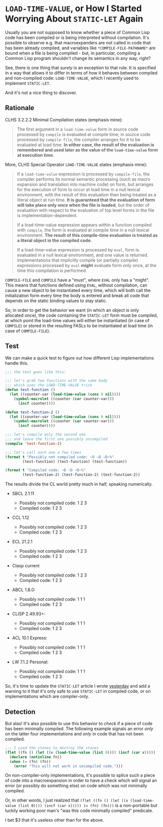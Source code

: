 # `LOAD-TIME-VALUE`, or How I Started Worrying About `STATIC-LET` Again

Usually you are not supposed to know whether a piece of Common Lisp code has been compiled or is being interpreted without compilation. It's possible to observe e.g. that macroexpanders are not called in code that has been already compiled, and variables like `*COMPILE-FILE-PATHNAME*` are bound when a file is being compiled - but, in particular, compiling a Common Lisp program shouldn't change its semantics in any way, right?

See, there is one thing that *surely* is an exception to that rule. It is specified in a way that allows it to differ in terms of how it behaves between compiled and non-compiled code: `LOAD-TIME-VALUE`, which I recently used to implement `STATIC-LET`.

And it's not a nice thing to discover.

## Rationale

CLHS 3.2.2.2 Minimal Compilation states (emphasis mine):

> The first argument in a `load-time-value` form in source code processed by `compile` is evaluated at compile time; in source code processed by `compile-file`, the compiler arranges for it to be evaluated at load time. **In either case, the result of the evaluation is remembered and used later as the value of the `load-time-value` form at execution time**.

More, CLHS Special Operator `LOAD-TIME-VALUE` states (emphasis mine):

>  If a `load-time-value` expression is processed by `compile-file`, the compiler performs its normal semantic processing (such as macro expansion and translation into machine code) on form, but arranges for the execution of form to occur at load time in a null lexical environment, with the result of this evaluation then being treated as a literal object at run time. **It is guaranteed that the evaluation of form will take place only once when the file is loaded**, but the order of evaluation with respect to the evaluation of top level forms in the file is implementation-dependent.
>
> If a load-time-value expression appears within a function compiled with `compile`, the form is evaluated at compile time in a null lexical environment. **The result of this compile-time evaluation is treated as a literal object in the compiled code.** 
>
> If a load-time-value expression is processed by `eval`, form is evaluated in a null lexical environment, and one value is returned. Implementations that implicitly compile (or partially compile) expressions processed by `eval` **might** evaluate form only once, at the time this compilation is performed.

`COMPILE-FILE` and `COMPILE` have a "must", where `EVAL` only has a "might". This means that functions defined using `EVAL`, without compilation, can cause a new object to be instantiated every time, which will both call the initialization form every time the body is entered and break all code that depends on the static binding values to stay static.

So, in order to get the behavior we want (in which an object is only allocated once), the code containing the `STATIC-LET` form must be compiled, at which point the load-time values will either be instantiated (in case of `COMPILE`) or stored in the resulting FASLs to be instantiated at load time (in case of `COMPILE-FILE`).

## Test

We can make a quick test to figure out how different Lisp implementations handle this.

```lisp
;;; the test goes like this:

;;; let's grab two functions with the same body
;;; which uses the LOAD-TIME-VALUE trick
(defun test-function ()
  (let ((counter-var (load-time-value (cons 0 nil))))
    (symbol-macrolet ((counter (car counter-var)))
      (incf counter))))

(defun test-function-2 ()
  (let ((counter-var (load-time-value (cons 0 nil))))
    (symbol-macrolet ((counter (car counter-var)))
      (incf counter))))

;;; let's compile only the second one
;;; and leave the first one possibly uncompiled
(compile 'test-function-2)

;;; let's call each one a few times
(format t "Possibly not compiled code: ~D ~D ~D~%"
        (test-function) (test-function) (test-function))

(format t "Compiled code: ~D ~D ~D~%"
        (test-function-2) (test-function-2) (test-function-2))
```

The results divide the CL world pretty much in half, speaking numerically.

* SBCL 2.1.11
  * Possibly not compiled code: 1 2 3
  * Compiled code: 1 2 3
* CCL 1.12
  * Possibly not compiled code: 1 2 3
  * Compiled code: 1 2 3
* ECL 21.2.1
  * Possibly not compiled code: 1 2 3
  * Compiled code: 1 2 3
* Clasp current
  * Possibly not compiled code: 1 2 3
  * Compiled code: 1 2 3

* ABCL 1.8.0:
  * Possibly not compiled code: 1 1 1
  * Compiled code: 1 2 3
* CLISP 2.49.93+:
  * Possibly not compiled code: 1 1 1
  * Compiled code: 1 2 3
* ACL 10.1 Express:
  * Possibly not compiled code: 1 1 1
  * Compiled code: 1 2 3
* LW 7.1.2 Personal:
  * Possibly not compiled code: 1 1 1
  * Compiled code: 1 2 3

So, it's time to update the `STATIC-LET` article I wrote [yesterday](https://github.com/phoe/articles/blob/main/2022-01-29-static-let/README.md) and add a warning to it that it's only safe to use `STATIC-LET` in compiled code, or on implementations which are compiler-only.

## Detection

But alas! It's also possible to use this behavior to *check* if a piece of code has been minimally compiled. The following example signals an error *only* on the latter four implementations and *only* in code that has not been compiled.

```lisp
;;; I used the stones to destroy the stones
(flet ((fn () (let ((x (load-time-value (list 0)))) (incf (car x)))))
  (declare (notinline fn))
  (when (= (fn) (fn))
    (error "This will not work in uncompiled code.")))
```

On non-compiler-only implementations, it's possible to splice such a piece of code into a macroexpansion in order to have a check which will signal an error (or possibly do something else) on code which was not minimally compiled.

Or, in other words, I just realized that `(flet ((fn () (let ((x (load-time-value (list 0)))) (incf (car x))))) (= (fn) (fn)))` is a non-portable but luckily working poor man's "was this code minimally compiled" predicate.

I bet $3 that it's useless other than for the above.
